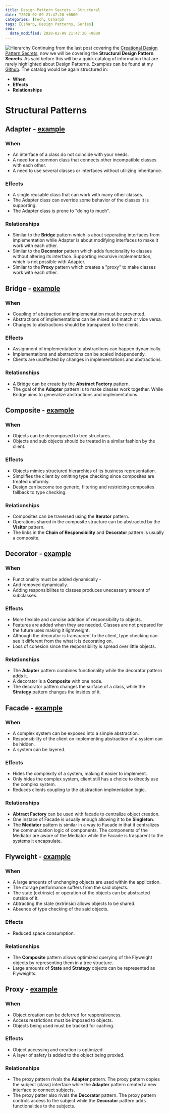 ```yaml
---
title: Design Pattern Secrets - Structural
date: Y2020-02-09 21:47:20 +0800
categories: [Tech, Csharp]
tags: [Csharp, Design Patterns, Series]
seo:
  date_modified: 2020-02-09 21:47:20 +0800
---
```


![Hierarchy](https://drive.google.com/uc?export=view&id=1c4WPE0vT_L5GdGMA1C3EmaEq9dWXMw-w)
Continuing from the last post covering the [Creational Design Pattern Secrets](https://ianescober.github.io/posts/design-patterns-secrets-creational/), now we will be covering the __Structural Design Pattern Secrets__. As said before this will be a quick catalog of information that are rarely highlighted about Design Patterns. Examples can be found at my [Github](http://github.com/ianescober/designpatterns). The catalog would be again structured in:
- __When__
- __Effects__
- __Relationships__

# Structural Patterns
## Adapter - [example](https://github.com/IanEscober/DesignPatterns/tree/master/src/Adapter)
### When
- An interface of a class do not coincide with your needs.
- A need for a common class that connects other incompatible classes with each other.
- A need to use several classes or interfaces without utilizing inheritance.

### Effects
- A single reusable class that can work with many other classes.
- The Adapter class can override some behavior of the classes it is supporting.
- The Adapter class is prone to "doing to much".

### Relationships
- Similar to the __Bridge__ pattern which is about seperating interfaces from implementation while Adapter is about modifying interfaces to make it work with each other.
- Similar to the __Decorator__ pattern which adds funcionality to classes without altering its interface. Supporting recursive implementation, which is not possible with Adapter.
- Similar to the __Proxy__ pattern which creates a "proxy" to make classes work with each other.

## Bridge - [example](https://github.com/IanEscober/DesignPatterns/tree/master/src/Bridge)
### When
- Coupling of abstraction and implementation must be prevented.
- Abstractions of implementations can be mixed and match or vice versa.
- Changes to abstractions should be transparent to the clients.

### Effects
- Assignment of implementation to abstractions can happen dynamically.
- Implementations and abstractions can be scaled independently.
- Clients are unaffected by changes in implementations and abstractions.

### Relationships
- A Bridge can be create by the __Abstract Factory__ pattern.
- The goal of the __Adapter__ pattern is to make classes work together. While Bridge aims to generalize abstractions and implementations.

## Composite - [example](https://github.com/IanEscober/DesignPatterns/tree/master/src/Composite)
### When
- Objects can be decomposed to tree structures.
- Objects and sub objects should be treated in a similar fashion by the client.

### Effects
- Objects mimics structured hierarchies of its business representation.
- Simplifies the client by omitting type checking since composites are treated uniformly.
- Design can become too generic, filtering and restricting composites fallback to type checking.

### Relationships
- Composites can be traversed using the __Iterator__ pattern.
- Operations shared in the composite structure can be abstracted by the __Visitor__ pattern.
- The links in the __Chain of Responsibility__ and __Decorator__ pattern is usually a composite.

## Decorator - [example](https://github.com/IanEscober/DesignPatterns/tree/master/src/Decorator)
### When
- Functionality must be added dynamically -
- And removed dynamically.
- Adding responsibilites to classes produces unecessary amount of subclasses.

### Effects
- More flexible and concise addition of responsibility to objects.
- Features are added when they are needed. Classes are not prepared for the future uses making it lightweight.
- Although the decorator is transparent to the client, type checking can see it different from the what it is decorating on.
- Loss of cohesion since the responsibility is spread over little objects.

### Relationships
- The __Adapter__ pattern combines functionality while the decorator pattern adds it.
- A decorator is a __Composite__ with one node.
- The decorator pattern changes the surface of a class, while the __Strategy__ pattern changes the insides of it.

## Facade - [example](https://github.com/IanEscober/DesignPatterns/tree/master/src/Facade)
### When
- A complex system can be exposed into a simple abstraction.
- Responsibility of the client on implementing abstraction of a system can be hidden.
- A system can be layered.

### Effects
- Hides the complexity of a system, making it easier to implement.
- Only hides the complex system, client still has a choice to directly use the complex system.
- Reduces clients coupling to the abstraction implmentation logic.

### Relationships
- __Abtract Factory__ can be used with facade to centralize object creation.
- One instace of Facade is usually enough allowing it to be __Singleton__.
- The __Mediator__ pattern is similar in a way to Facade in that it centralizes the communication logic of components. The components of the Mediator are aware of the Mediator while the Facade is trasparent to the systems it encapsulate.

## Flyweight - [example](https://github.com/IanEscober/DesignPatterns/tree/master/src/Flyweight)
### When
- A large amounts of unchanging objects are used within the application.
- The storage performance suffers from the said objects.
- The state (extrinsic) or operation of the objects can be abstracted outside of it.
- Abtracting the state (extrinsic) allows objects to be shared.
- Absence of type checking of the said objects.

### Effects
- Reduced space consumption.

### Relationships
- The __Composite__ pattern allows optimized querying of the Flyweight objects by representing them in a tree structure.
- Large amounts of __State__ and __Strategy__ objects can be represented as Flyweights.

## Proxy - [example](https://github.com/IanEscober/DesignPatterns/tree/master/src/Proxy)
### When
- Object creation can be deferred for responsiveness.
- Access restrictions must be imposed to objects.
- Objects being used must be tracked for caching.

### Effects
- Object accessing and creation is optimized.
- A layer of safety is added to the object being proxied.

### Relationships
- The proxy pattern rivals the __Adapter__ pattern. The proxy pattern copies the subject (class) interface while the __Adapter__ pattern created a new interface to connect subjects.
- The proxy patter also rivals the __Decorator__ pattern. The proxy pattern controls access to the subject while the __Decorator__ pattern adds functionalities to the subjects.